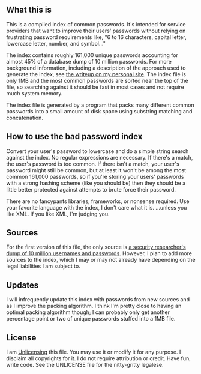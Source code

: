 ## What this is

This is a compiled index of common passwords. It's intended for service providers that want to improve their users' passwords without relying on frustrating password requirements like, "6 to 16 characters, capital letter, lowercase letter, number, and symbol..."

The index contains roughly 161,000 unique passwords accounting for almost 45% of a database dump of 10 million passwords. For more background information, including a description of the approach used to generate the index, see [the writeup on my personal site](http://www.robsheldon.com/index-of-bad-passwords/). The index file is only 1MB and the most common passwords are sorted near the top of the file, so searching against it should be fast in most cases and not require much system memory.

The index file is generated by a program that packs many different common passwords into a small amount of disk space using substring matching and concatenation.


## How to use the bad password index

Convert your user's password to lowercase and do a simple string search against the index. No regular expressions are necessary. If there's a match, the user's password is too common. If there isn't a match, your user's password might still be common, but at least it won't be among the most common 161,000 passwords, so if you're storing your users' passwords with a strong hashing scheme (like you should be) then they should be a little better protected against attempts to brute force their password.

There are no fancypants libraries, frameworks, or nonsense required. Use your favorite language with the index, I don't care what it is. ...unless you like XML. If you like XML, I'm judging you.


## Sources

For the first version of this file, the only source is [a security researcher's dump of 10 million usernames and passwords](http://techcrunch.com/2015/02/10/a-security-researcher-just-dumped-10-million-real-passwords/). However, I plan to add more sources to the index, which I may or may not already have depending on the legal liabilities I am subject to.


## Updates

I will infrequently update this index with passwords from new sources and as I improve the packing algorithm. I think I'm pretty close to having an optimal packing algorithm though; I can probably only get another percentage point or two of unique passwords stuffed into a 1MB file.


## License

I am [Unlicensing](http://unlicense.org/) this file. You may use it or modify it for any purpose. I disclaim all copyrights for it. I do not require attribution or credit. Have fun, write code. See the UNLICENSE file for the nitty-gritty legalese.